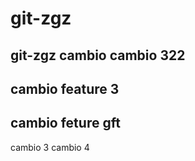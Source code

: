 # git-zgz
git-zgz
cambio 
cambio 322
-------

cambio feature 3
---------------
cambio feture gft
---------------
cambio 3
cambio 4


